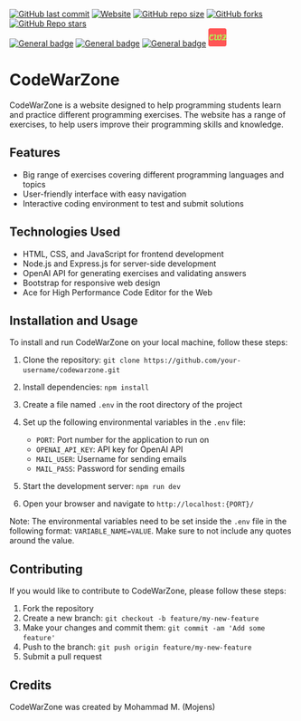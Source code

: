 [![GitHub last commit](https://img.shields.io/github/last-commit/mojens/codewarzone)](https://github.com/Mojens/codewarzone/commits/main)
[![Website](https://img.shields.io/website?up_message=online&url=https%3A%2F%2Fcodewarzone.vercel.app%2F)](https://codewarzone.vercel.app/)
[![GitHub repo size](https://img.shields.io/github/repo-size/mojens/codewarzone)](https://github.com/Mojens/codewarzone/archive/refs/heads/main.zip)
[![GitHub forks](https://img.shields.io/github/forks/mojens/codewarzone?style=social)](https://github.com/Mojens/codewarzone/fork)
[![GitHub Repo stars](https://img.shields.io/github/stars/mojens/codewarzone?style=social)](#)
<br>
[![General badge](https://img.shields.io/badge/HTML5-E34F26?style=for-the-badge&logo=html5&logoColor=white)](#) 
[![General badge](https://img.shields.io/badge/CSS3-1572B6?style=for-the-badge&logo=css3&logoColor=white)](#) 
[![General badge](https://img.shields.io/badge/JavaScript-F7DF1E?style=for-the-badge&logo=javascript&logoColor=black)](#)
<a href="https://codewarzone.vercel.app/"><img src="https://raw.githubusercontent.com/Mojens/codewarzone/main/public/assets/images/favicon-32x32.png"></a>
# CodeWarZone

CodeWarZone is a website designed to help programming students learn and practice different programming exercises. The website has a range of exercises, to help users improve their programming skills and knowledge.

## Features

- Big range of exercises covering different programming languages and topics
- User-friendly interface with easy navigation
- Interactive coding environment to test and submit solutions

## Technologies Used

- HTML, CSS, and JavaScript for frontend development
- Node.js and Express.js for server-side development
- OpenAI API for generating exercises and validating answers
- Bootstrap for responsive web design
- Ace for High Performance Code Editor for the Web

## Installation and Usage

To install and run CodeWarZone on your local machine, follow these steps:

1. Clone the repository: `git clone https://github.com/your-username/codewarzone.git`
2. Install dependencies: `npm install`
3. Create a file named `.env` in the root directory of the project
4. Set up the following environmental variables in the `.env` file:

   - `PORT`: Port number for the application to run on
   - `OPENAI_API_KEY`: API key for OpenAI API
   - `MAIL_USER`: Username for sending emails
   - `MAIL_PASS`: Password for sending emails

5. Start the development server: `npm run dev`
6. Open your browser and navigate to `http://localhost:{PORT}/`

Note: The environmental variables need to be set inside the `.env` file in the following format: `VARIABLE_NAME=VALUE`. Make sure to not include any quotes around the value.

## Contributing

If you would like to contribute to CodeWarZone, please follow these steps:

1. Fork the repository
2. Create a new branch: `git checkout -b feature/my-new-feature`
3. Make your changes and commit them: `git commit -am 'Add some feature'`
4. Push to the branch: `git push origin feature/my-new-feature`
5. Submit a pull request

## Credits

CodeWarZone was created by Mohammad M. (Mojens)

